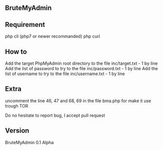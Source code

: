 BruteMyAdmin
------------

Requirement
------------
php cli (php7 or newer recommanded)
php curl

How to
------------

Add the target PhpMyAdmin root directory to the file inc/target.txt - 1 by line
Add the list of password to try to the file inc/password.txt - 1 by line
Add the list of username to try to the file inc/username.txt - 1 by line

Extra
------------

uncomment the line 46, 47 and 68, 69 in the file bma.php for make it use trough TOR

Do no hesitate to report bug, I accept pull request

Version
------------
BruteMyAdmin 0.1 Alpha 
